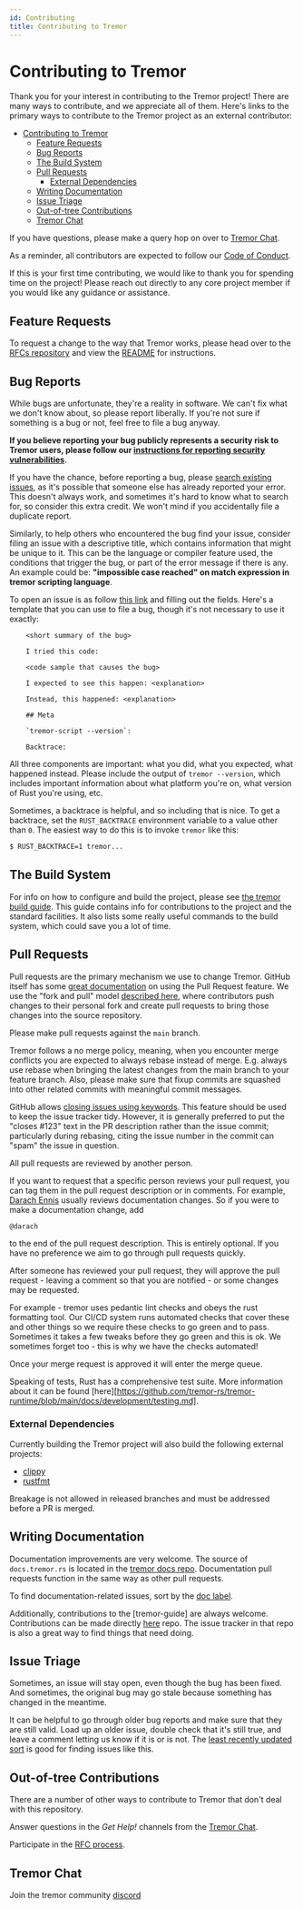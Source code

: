 ```yaml
---
id: Contributing
title: Contributing to Tremor
---
```


# Contributing to Tremor

[contributing-to-tremor]: #contributing-to-tremor

Thank you for your interest in contributing to the Tremor project! There are many ways to
contribute, and we appreciate all of them. Here's links to the primary ways to contribute
to the Tremor project as an external contributor:

- [Contributing to Tremor](#contributing-to-tremor)
  - [Feature Requests](#feature-requests)
  - [Bug Reports](#bug-reports)
  - [The Build System](#the-build-system)
  - [Pull Requests](#pull-requests)
    - [External Dependencies](#external-dependencies)
  - [Writing Documentation](#writing-documentation)
  - [Issue Triage](#issue-triage)
  - [Out-of-tree Contributions](#out-of-tree-contributions)
  - [Tremor Chat](#tremor-chat)

If you have questions, please make a query hop on over to [Tremor Chat][tremor-chat].

As a reminder, all contributors are expected to follow our [Code of Conduct][code-of-conduct].

If this is your first time contributing, we would like to thank you for spending time
on the project! Please reach out directly to any core project member if you would like
any guidance or assistance.

[code-of-conduct]: /docs/CodeOfConduct

## Feature Requests

[feature-requests]: #feature-requests

To request a change to the way that Tremor works, please head over
to the [RFCs repository](https://github.com/tremor-rs/tremor-rfcs) and view the
[README](https://github.com/tremor-rs/tremor-rfcs/blob/main/README.md)
for instructions.

## Bug Reports

[bug-reports]: #bug-reports

While bugs are unfortunate, they're a reality in software. We can't fix what we
don't know about, so please report liberally. If you're not sure if something
is a bug or not, feel free to file a bug anyway.

**If you believe reporting your bug publicly represents a security risk to Tremor users,
please follow our [instructions for reporting security vulnerabilities](/docs/policies/security)**.

If you have the chance, before reporting a bug, please [search existing
issues](https://github.com/tremor-rs/tremor-runtime/search?q=&type=Issues&utf8=%E2%9C%93),
as it's possible that someone else has already reported your error. This doesn't
always work, and sometimes it's hard to know what to search for, so consider this
extra credit. We won't mind if you accidentally file a duplicate report.

Similarly, to help others who encountered the bug find your issue,
consider filing an issue with a descriptive title, which contains information that might be unique to it.
This can be the language or compiler feature used, the conditions that trigger the bug,
or part of the error message if there is any.
An example could be: **"impossible case reached" on match expression in tremor scripting language**.

To open an issue is as follow [this
link](https://github.com/tremor-rs/tremor-runtime/issues/new) and filling out the fields.
Here's a template that you can use to file a bug, though it's not necessary to
use it exactly:

```
    <short summary of the bug>

    I tried this code:

    <code sample that causes the bug>

    I expected to see this happen: <explanation>

    Instead, this happened: <explanation>

    ## Meta

    `tremor-script --version`:

    Backtrace:
```

All three components are important: what you did, what you expected, what
happened instead. Please include the output of `tremor --version`,
which includes important information about what platform you're on, what
version of Rust you're using, etc.

Sometimes, a backtrace is helpful, and so including that is nice. To get
a backtrace, set the `RUST_BACKTRACE` environment variable to a value
other than `0`. The easiest way to do this is to invoke `tremor` like this:

```bash
$ RUST_BACKTRACE=1 tremor...
```

## The Build System

For info on how to configure and build the project, please see [the tremor build guide][tremor-build-guide].
This guide contains info for contributions to the project and the standard facilities. It also lists some
really useful commands to the build system, which could save you a lot of time.

[tremor-build-guide]: /docs/development/quick-start/

## Pull Requests

[pull-requests]: #pull-requests

Pull requests are the primary mechanism we use to change Tremor. GitHub itself
has some [great documentation][about-pull-requests] on using the Pull Request feature.
We use the "fork and pull" model [described here][development-models], where
contributors push changes to their personal fork and create pull requests to
bring those changes into the source repository.

[about-pull-requests]: https://help.github.com/articles/about-pull-requests/
[development-models]: https://help.github.com/articles/about-collaborative-development-models/

Please make pull requests against the `main` branch.

Tremor follows a no merge policy, meaning, when you encounter merge
conflicts you are expected to always rebase instead of merge.
E.g. always use rebase when bringing the latest changes from
the main branch to your feature branch.
Also, please make sure that fixup commits are squashed into other related
commits with meaningful commit messages.

GitHub allows [closing issues using keywords][closing-keywords]. This feature
should be used to keep the issue tracker tidy. However, it is generally preferred
to put the "closes #123" text in the PR description rather than the issue commit;
particularly during rebasing, citing the issue number in the commit can "spam"
the issue in question.

[closing-keywords]: https://help.github.com/en/articles/closing-issues-using-keywords

All pull requests are reviewed by another person.

If you want to request that a specific person reviews your pull request,
you can tag them in the pull request description or in comments.
 For example, [Darach Ennis][darach] usually reviews documentation changes.
So if you were to make a documentation change, add

    @darach

to the end of the pull request description. This is entirely optional. If you
have no preference we aim to go through pull requests quickly.

After someone has reviewed your pull request, they will approve the
pull request - leaving a comment so that you are notified - or some
changes may be requested.

For example - tremor uses pedantic lint checks and obeys the rust formatting
tool. Our CI/CD system runs automated checks that cover these and other things
so we require these checks to go green and to pass. Sometimes it takes a few
tweaks before they go green and this is ok. We sometimes forget too - this is
why we have the checks automated!

Once your merge request is approved it will enter the merge queue.

[darach]: https://github.com/darach

Speaking of tests, Rust has a comprehensive test suite. More information about
it can be found [here][https://github.com/tremor-rs/tremor-runtime/blob/main/docs/development/testing.md].

### External Dependencies

Currently building the Tremor project will also build the following external projects:

- [clippy](https://github.com/rust-lang/rust-clippy)
- [rustfmt](https://github.com/rust-lang/rustfmt)

Breakage is not allowed in released branches and must be addressed before a PR is merged.

## Writing Documentation

Documentation improvements are very welcome. The source of `docs.tremor.rs`
is located in the [tremor docs repo](https://github.com/tremor-rs/tremor-www-docs). Documentation pull requests function in the same way as other pull requests.

To find documentation-related issues, sort by the [doc label][tremor-doc-label].

[tremor-doc-label]: https://github.com/tremor-rs/tremor-www-docs/issues?q=is%3Aopen%20is%3Aissue%20label%3Adoc

Additionally, contributions to the [tremor-guide] are always welcome. Contributions
can be made directly [here](https://github.com/tremor-rs/tremor-www-docs) repo. The issue
tracker in that repo is also a great way to find things that need doing.

## Issue Triage

Sometimes, an issue will stay open, even though the bug has been fixed. And
sometimes, the original bug may go stale because something has changed in the
meantime.

It can be helpful to go through older bug reports and make sure that they are
still valid. Load up an older issue, double check that it's still true, and
leave a comment letting us know if it is or is not. The [least recently
updated sort][lru] is good for finding issues like this.

[lru]: https://github.com/tremor-rs/tremor-runtime/issues?q=is%3Aissue+is%3Aopen+sort%3Aupdated-asc

## Out-of-tree Contributions

There are a number of other ways to contribute to Tremor that don't deal with
this repository.

Answer questions in the _Get Help!_ channels from the [Tremor Chat][tremor-chat].

Participate in the [RFC process](https://github.com/tremor-rs/tremor-rfcs).

## Tremor Chat

[tremor-chat]: #tremor-chat

Join the tremor community [discord](https://bit.ly/tremor-discord)
